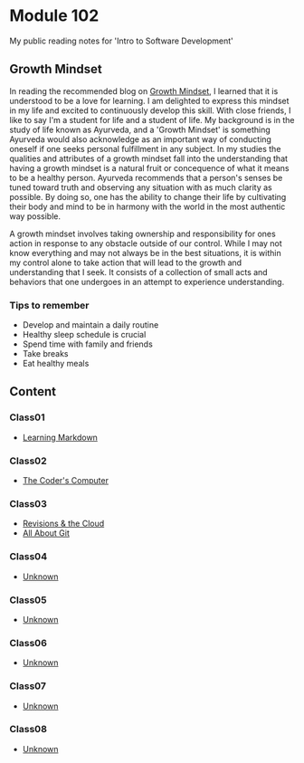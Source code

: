 # Module 102

My public reading notes for 'Intro to Software Development'

## Growth Mindset

In reading the recommended blog on [Growth Mindset](https://www.atlassian.com/blog/inside-atlassian/growth-mindset), I learned that it is understood to be a love for learning. I am delighted to express this mindset in my life and excited to continuously develop this skill. With close friends, I like to say I'm a student for life and a student of life. My background is in the study of life known as Ayurveda, and a 'Growth Mindset' is something Ayurveda would also acknowledge as an important way of conducting oneself if one seeks personal fulfillment in any subject. In my studies the qualities and attributes of a growth mindset fall into the understanding that having a growth mindset is a natural fruit or concequence of what it means to be a healthy person. Ayurveda recommends that a person's senses be tuned toward truth and observing any situation with as much clarity as possible. By doing so, one has the ability to change their life by cultivating their body and mind to be in harmony with the world in the most authentic way possible.

A growth mindset involves taking ownership and responsibility for ones action in response to any obstacle outside of our control. While I may not know everything and may not always be in the best situations, it is within my control alone to take action that will lead to the growth and understanding that I seek. It consists of a collection of small acts and behaviors that one undergoes in an attempt to experience understanding.

### Tips to remember

- Develop and maintain a daily routine
- Healthy sleep schedule is crucial
- Spend time with family and friends
- Take breaks
- Eat healthy meals

## Content

### Class01

- [Learning Markdown](/Class01/Lab1b.md)

### Class02

- [The Coder's Computer](/Class02/Read02.md)

### Class03

- [Revisions & the Cloud](/Class03/Lab03.md)
- [All About Git](/Class03/Read03.md)

### Class04

- [Unknown](/Class04/Unknown.md)

### Class05

- [Unknown](/Class05/Unknown.md)

### Class06

- [Unknown](/Class06/Unknown.md)

### Class07

- [Unknown](/Class07/Unknown.md)

### Class08

- [Unknown](/Class08/Unknown.md)